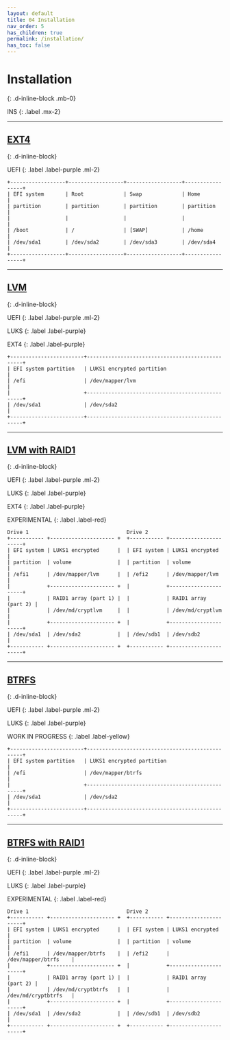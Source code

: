 ```yaml
---
layout: default
title: 04 Installation
nav_order: 5
has_children: true
permalink: /installation/
has_toc: false
---
```


# Installation
{: .d-inline-block .mb-0}

INS
{: .label .mx-2}

---

## [EXT4](/Andromeda/installation/ext4/)
{: .d-inline-block}

UEFI
{: .label .label-purple .ml-2}

```
+------------------+------------------+------------------+-----------------+
| EFI system       | Root             | Swap             | Home            |
| partition        | partition        | partition        | partition       |
|                  |                  |                  |                 |
| /boot            | /                | [SWAP]           | /home           |
| /dev/sda1        | /dev/sda2        | /dev/sda3        | /dev/sda4       |
+------------------+------------------+------------------+-----------------+
```

---

## [LVM](/Andromeda/installation/lvm/)
{: .d-inline-block}

UEFI
{: .label .label-purple .ml-2}

LUKS
{: .label .label-purple}

EXT4
{: .label .label-purple}

```
+------------------------+-------------------------------------------------+
| EFI system partition   | LUKS1 encrypted partition                       |
| /efi                   | /dev/mapper/lvm                                 |
|                        +-------------------------------------------------+
| /dev/sda1              | /dev/sda2                                       |
+------------------------+-------------------------------------------------+
```

---

## [LVM with RAID1](/Andromeda/installation/lvm-with-raid1/)
{: .d-inline-block}

UEFI
{: .label .label-purple .ml-2}

LUKS
{: .label .label-purple}

EXT4
{: .label .label-purple}

EXPERIMENTAL
{: .label .label-red}

```
Drive 1                                Drive 2
+----------- +--------------------- +  +----------- +----------------------+
| EFI system | LUKS1 encrypted      |  | EFI system | LUKS1 encrypted      |
| partition  | volume               |  | partition  | volume               |
| /efi1      | /dev/mapper/lvm      |  | /efi2      | /dev/mapper/lvm      |
|            +--------------------- +  |            +----------------------+
|            | RAID1 array (part 1) |  |            | RAID1 array (part 2) |
|            | /dev/md/cryptlvm     |  |            | /dev/md/cryptlvm     |
|            +--------------------- +  |            +----------------------+
| /dev/sda1  | /dev/sda2            |  | /dev/sdb1  | /dev/sdb2            |
+----------- +--------------------- +  +----------- +----------------------+
```

---

## [BTRFS](/Andromeda/installation/btrfs/)
{: .d-inline-block}

UEFI
{: .label .label-purple .ml-2}

LUKS
{: .label .label-purple}

WORK IN PROGRESS
{: .label .label-yellow}

```
+------------------------+-------------------------------------------------+
| EFI system partition   | LUKS1 encrypted partition                       |
| /efi                   | /dev/mapper/btrfs                               |
|                        +-------------------------------------------------+
| /dev/sda1              | /dev/sda2                                       |
+------------------------+-------------------------------------------------+
```

---

## [BTRFS with RAID1](/Andromeda/installation/btrfs-with-raid1/)
{: .d-inline-block}

UEFI
{: .label .label-purple .ml-2}

LUKS
{: .label .label-purple}

EXPERIMENTAL
{: .label .label-red}

```
Drive 1                                Drive 2
+----------- +--------------------- +  +----------- +----------------------+
| EFI system | LUKS1 encrypted      |  | EFI system | LUKS1 encrypted      |
| partition  | volume               |  | partition  | volume               |
| /efi1      | /dev/mapper/btrfs    |  | /efi2      | /dev/mapper/btrfs    |
|            +--------------------- +  |            +----------------------+
|            | RAID1 array (part 1) |  |            | RAID1 array (part 2) |
|            | /dev/md/cryptbtrfs   |  |            | /dev/md/cryptbtrfs   |
|            +--------------------- +  |            +----------------------+
| /dev/sda1  | /dev/sda2            |  | /dev/sdb1  | /dev/sdb2            |
+----------- +--------------------- +  +----------- +----------------------+
```
